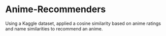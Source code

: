 # Anime-Recommenders
Using a Kaggle dataset, applied a cosine similarity based on anime ratings and name similarities to recommend an anime.
